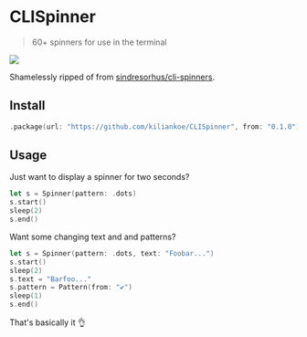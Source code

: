 # CLISpinner

> 60+ spinners for use in the terminal

![](https://github.com/sindresorhus/cli-spinners/raw/master/screenshot.gif)

Shamelessly ripped of from [sindresorhus/cli-spinners](https://github.com/sindresorhus/cli-spinners).



## Install

```swift
.package(url: "https://github.com/kiliankoe/CLISpinner", from: "0.1.0")
```



## Usage

Just want to display a spinner for two seconds? 

```swift
let s = Spinner(pattern: .dots)
s.start()
sleep(2)
s.end()
```

Want some changing text and and patterns?

```swift
let s = Spinner(pattern: .dots, text: "Foobar...")
s.start()
sleep(2)
s.text = "Barfoo..."
s.pattern = Pattern(from: "✔︎")
sleep(1)
s.end()
```



That's basically it 👌